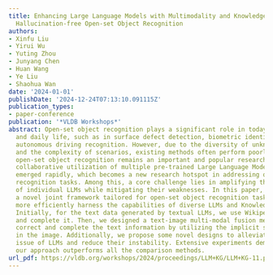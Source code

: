 ```yaml
---
title: Enhancing Large Language Models with Multimodality and Knowledge Graphs for
  Hallucination-free Open-set Object Recognition
authors:
- Xinfu Liu
- Yirui Wu
- Yuting Zhou
- Junyang Chen
- Huan Wang
- Ye Liu
- Shaohua Wan
date: '2024-01-01'
publishDate: '2024-12-24T07:13:10.091115Z'
publication_types:
- paper-conference
publication: '*VLDB Workshops*'
abstract: Open-set object recognition plays a significant role in today’s production
  and daily life, such as in surface defect detection, biometric identification, and
  autonomous driving recognition. However, due to the diversity of unknown categories
  and the complexity of scenarios, existing methods often perform poorly. Therefore,
  open-set object recognition remains an important and popular research topic. Recently,
  collaborative utilization of multiple pre-trained Large Language Models (LLMs) has
  emerged rapidly, which becomes a new research hotspot in addressing open-set object
  recognition tasks. Among this, a core challenge lies in amplifying the strengths
  of individual LLMs while mitigating their weaknesses. In this paper, we propose
  a novel joint framework tailored for open-set object recognition tasks, aiming to
  more efficiently harness the capabilities of diverse LLMs and Knowledge Graphs (KGs).
  Initially, for the text data generated by textual LLMs, we use Wikipedia to correct
  and complete it. Then, we designed a text-image multi-modal fusion method to further
  correct and complete the text information by utilizing the implicit semantic information
  in the image. Additionally, we propose some novel designs to alleviate the hallucination
  issue of LLMs and reduce their instability. Extensive experiments demonstrate that
  our approach outperforms all the comparison methods.
url_pdf: https://vldb.org/workshops/2024/proceedings/LLM+KG/LLM+KG-11.pdf
---
```

